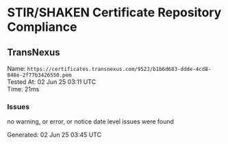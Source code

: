 # STIR/SHAKEN Certificate Repository Compliance

## TransNexus

Name: `https://certificates.transnexus.com/952J/b1b6d683-ddde-4cd8-848e-2f77b3426550.pem`\
Tested At: 02 Jun 25 03:11 UTC\
Time: 21ms

### Issues

no warning, or error, or notice date level issues were found

Generated: 02 Jun 25 03:45 UTC